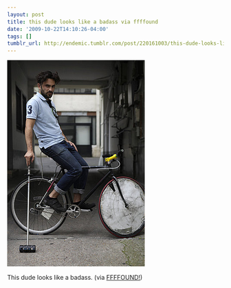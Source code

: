 ```yaml
---
layout: post
title: this dude looks like a badass via ffffound
date: '2009-10-22T14:10:26-04:00'
tags: []
tumblr_url: http://endemic.tumblr.com/post/220161003/this-dude-looks-like-a-badass-via-ffffound
---
```

 ![](/tumblr_files/tumblr_krxh5eQmd81qz9neko1_400.jpg)  

This dude looks like a badass. (via [FFFFOUND!](http://ffffound.com/image/a290c9e8384756f51265bcab899df59612f40cdf))

